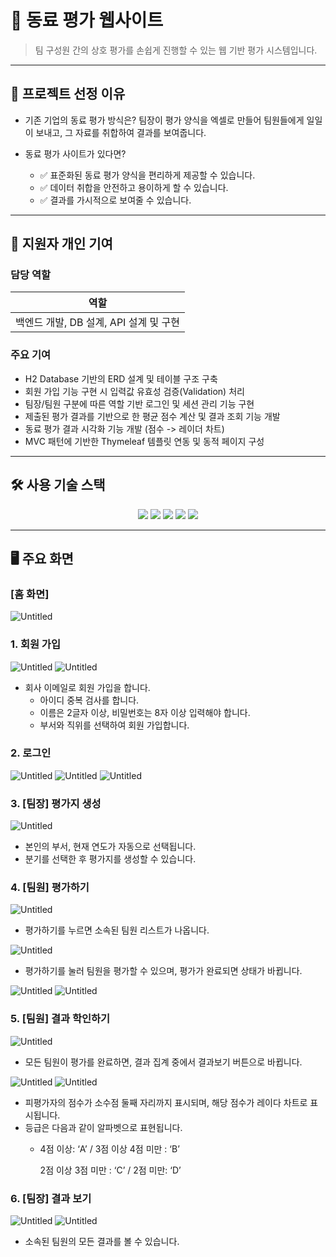 # 📌 동료 평가 웹사이트

> 팀 구성원 간의 상호 평가를 손쉽게 진행할 수 있는 웹 기반 평가 시스템입니다. 

---

## 📁 프로젝트 선정 이유

- 기존 기업의 동료 평가 방식은?
  팀장이 평가 양식을 엑셀로 만들어 팀원들에게 일일이 보내고, 그 자료를 취합하여 결과를 보여줍니다.

- 동료 평가 사이트가 있다면?
  - ✅ 표준화된 동료 평가 양식을 편리하게 제공할 수 있습니다. 
  - ✅ 데이터 취합을 안전하고 용이하게 할 수 있습니다.
  - ✅ 결과를 가시적으로 보여줄 수 있습니다.

---

## 👤 지원자 개인 기여

### 담당 역할

| 역할                  |
|-----------------------|
| 백엔드 개발, DB 설계, API 설계 및 구현 |

### 주요 기여

- H2 Database 기반의 ERD 설계 및 테이블 구조 구축  
- 회원 가입 기능 구현 시 입력값 유효성 검증(Validation) 처리  
- 팀장/팀원 구분에 따른 역할 기반 로그인 및 세션 관리 기능 구현    
- 제출된 평가 결과를 기반으로 한 평균 점수 계산 및 결과 조회 기능 개발
- 동료 평가 결과 시각화 기능 개발 (점수 -> 레이더 차트)  
- MVC 패턴에 기반한 Thymeleaf 템플릿 연동 및 동적 페이지 구성  



---

## 🛠 사용 기술 스택

<p align="center">
  <img src="https://img.shields.io/badge/SpringBoot-6DB33F?style=for-the-badge&logo=springboot&logoColor=white"/>
  <img src="https://img.shields.io/badge/Java-007396?style=for-the-badge&logo=java&logoColor=white"/>
  <img src="https://img.shields.io/badge/H2-00599C?style=for-the-badge&logo=h2&logoColor=white"/>
  <img src="https://img.shields.io/badge/Thymeleaf-005F0F?style=for-the-badge&logo=thymeleaf&logoColor=white"/>
  <img src="https://img.shields.io/badge/IntelliJIDEA-000000?style=for-the-badge&logo=intellijidea&logoColor=white"/>
</p>

---

## 🖥️ 주요 화면

### [홈 화면]
![Untitled](https://prod-files-secure.s3.us-west-2.amazonaws.com/2eca7098-509b-4340-bd11-b6f6c99298a1/a71786ce-544b-4a40-90ef-e9524d3e622c/Untitled.png)

### 1. 회원 가입

![Untitled](https://prod-files-secure.s3.us-west-2.amazonaws.com/2eca7098-509b-4340-bd11-b6f6c99298a1/b4727b18-af31-4f37-8512-6fd38a57e510/Untitled.png)
![Untitled](https://prod-files-secure.s3.us-west-2.amazonaws.com/2eca7098-509b-4340-bd11-b6f6c99298a1/26f97cce-24ee-44e7-9287-86e0b9cf7155/Untitled.png)
- 회사 이메일로 회원 가입을 합니다.
    - 아이디 중복 검사를 합니다.
    - 이름은 2글자 이상, 비밀번호는 8자 이상 입력해야 합니다.
    - 부서와 직위를 선택하여 회원 가입합니다.
 
### 2. 로그인
![Untitled](https://prod-files-secure.s3.us-west-2.amazonaws.com/2eca7098-509b-4340-bd11-b6f6c99298a1/723c5c22-badd-4354-a44f-d33069a34f1c/Untitled.png)
![Untitled](https://prod-files-secure.s3.us-west-2.amazonaws.com/2eca7098-509b-4340-bd11-b6f6c99298a1/4e2ca576-e95a-44ad-ba5b-5cd4d5dc595a/Untitled.png)
![Untitled](https://prod-files-secure.s3.us-west-2.amazonaws.com/2eca7098-509b-4340-bd11-b6f6c99298a1/9bb48dcf-d764-4c4a-a4f4-9bfba7438b7c/Untitled.png)

### 3. [팀장] 평가지 생성
![Untitled](https://prod-files-secure.s3.us-west-2.amazonaws.com/2eca7098-509b-4340-bd11-b6f6c99298a1/f2e8d296-a5cd-4181-89f9-c2324f2a8ad5/Untitled.png)
- 본인의 부서, 현재 연도가 자동으로 선택됩니다.
- 분기를 선택한 후 평가지를 생성할 수 있습니다.

### 4. [팀원] 평가하기
![Untitled](https://prod-files-secure.s3.us-west-2.amazonaws.com/2eca7098-509b-4340-bd11-b6f6c99298a1/4cdc8a38-c514-48b5-abed-62df5f6f50e0/Untitled.png)
- 평가하기를 누르면 소속된 팀원 리스트가 나옵니다.

![Untitled](https://prod-files-secure.s3.us-west-2.amazonaws.com/2eca7098-509b-4340-bd11-b6f6c99298a1/b40afcc2-a46b-4461-9ea8-b09f9fbcfa73/Untitled.png)
- 평가하기를 눌러 팀원을 평가할 수 있으며, 평가가 완료되면 상태가 바뀝니다.

![Untitled](https://prod-files-secure.s3.us-west-2.amazonaws.com/2eca7098-509b-4340-bd11-b6f6c99298a1/5ccf3abe-d155-466d-b2c3-df717504d996/Untitled.png)
![Untitled](https://prod-files-secure.s3.us-west-2.amazonaws.com/2eca7098-509b-4340-bd11-b6f6c99298a1/cf8696b8-3c37-4752-8a6e-a41950d470ba/Untitled.png)

### 5. [팀원] 결과 학인하기
![Untitled](https://prod-files-secure.s3.us-west-2.amazonaws.com/2eca7098-509b-4340-bd11-b6f6c99298a1/36b72d1a-2e57-41de-922b-88f5c1f7cb16/Untitled.png)
- 모든 팀원이 평가를 완료하면, 결과 집계 중에서 결과보기 버튼으로 바뀝니다.

![Untitled](https://prod-files-secure.s3.us-west-2.amazonaws.com/2eca7098-509b-4340-bd11-b6f6c99298a1/b8a0214a-70a3-48fa-a74a-c1b760451d32/Untitled.png)
![Untitled](https://prod-files-secure.s3.us-west-2.amazonaws.com/2eca7098-509b-4340-bd11-b6f6c99298a1/752e1dca-b05a-4a3d-aef7-0f2e5ea424ca/Untitled.png)
- 피평가자의 점수가 소수점 둘째 자리까지 표시되며, 해당 점수가 레이다 차트로 표시됩니다.
- 등급은 다음과 같이 알파벳으로 표현됩니다.
    - 4점 이상: ‘A’   /  3점 이상 4점 미만 : ‘B’
        
        2점 이상 3점 미만 : ‘C’    /     2점 미만: ‘D’

### 6. [팀장] 결과 보기
![Untitled](https://prod-files-secure.s3.us-west-2.amazonaws.com/2eca7098-509b-4340-bd11-b6f6c99298a1/ce4cc9db-5c27-4620-83e3-0b9523c4ca4e/Untitled.png)
![Untitled](https://prod-files-secure.s3.us-west-2.amazonaws.com/2eca7098-509b-4340-bd11-b6f6c99298a1/2397defe-2e71-47e2-b22f-5d6308e7eff9/Untitled.png)
- 소속된 팀원의 모든 결과를 볼 수 있습니다.
